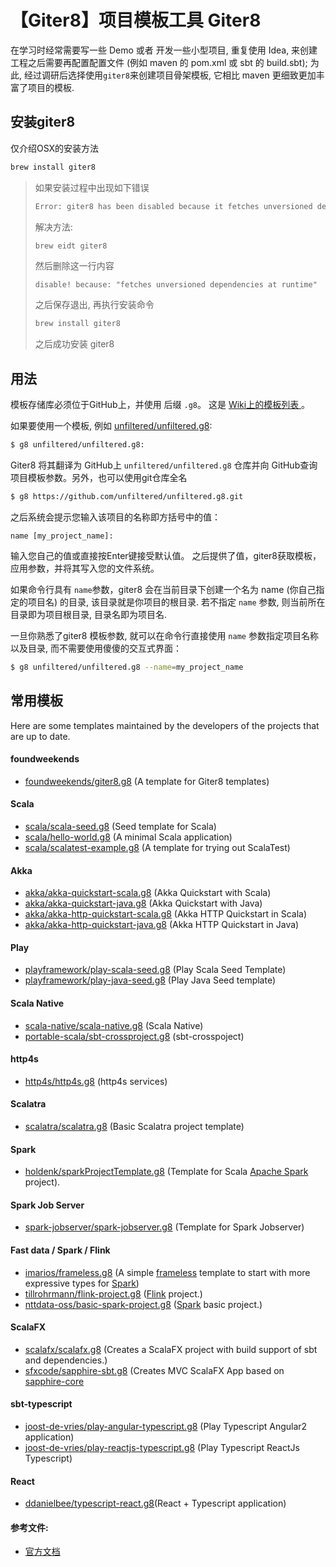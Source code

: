 # 【Giter8】项目模板工具 Giter8



在学习时经常需要写一些 Demo 或者 开发一些小型项目, 重复使用 Idea, 来创建工程之后需要再配置配置文件 (例如 maven 的 pom.xml 或 sbt 的 build.sbt); 为此, 经过调研后选择使用`giter8`来创建项目骨架模板, 它相比 maven 更细致更加丰富了项目的模板.



## 安装giter8

仅介绍OSX的安装方法

```sh
brew install giter8
```

> 如果安装过程中出现如下错误
>
> ```sh
> Error: giter8 has been disabled because it fetches unversioned dependencies at runtime!
> ```
>
> 解决方法:
>
> ```sh
> brew eidt giter8
> ```
>
> 然后删除这一行内容
>
> ```
> disable! because: "fetches unversioned dependencies at runtime"
> ```
>
> 之后保存退出, 再执行安装命令
>
> ```sh
> brew install giter8
> ```
>
> 之后成功安装 giter8

## 用法

模板存储库必须位于GitHub上，并使用 后缀 `.g8`。 这是 [Wiki上的模板列表 ](https://github.com/foundweekends/giter8/wiki/giter8-templates)。 

如果要使用一个模板, 例如 [unfiltered/unfiltered.g8](https://github.com/unfiltered/unfiltered.g8):

```sh
$ g8 unfiltered/unfiltered.g8:
```

Giter8 将其翻译为 GitHub上 `unfiltered/unfiltered.g8` 仓库并向 GitHub查询项目模板参数。另外，也可以使用git仓库全名  

```sh
$ g8 https://github.com/unfiltered/unfiltered.g8.git
```

之后系统会提示您输入该项目的名称即方括号中的值：  

```
name [my_project_name]: 
```

输入您自己的值或直接按Enter键接受默认值。 之后提供了值，giter8获取模板，应用参数，并将其写入您的文件系统。   

如果命令行具有 `name`参数，giter8 会在当前目录下创建一个名为 name (你自己指定的项目名) 的目录, 该目录就是你项目的根目录. 若不指定 `name` 参数, 则当前所在目录即为项目根目录, 目录名即为项目名.

一旦你熟悉了giter8 模板参数, 就可以在命令行直接使用 `name` 参数指定项目名称以及目录, 而不需要使用傻傻的交互式界面：  

```sh
$ g8 unfiltered/unfiltered.g8 --name=my_project_name
```

## 常用模板

Here are some templates maintained by the developers of the projects that are up to date.

#### foundweekends

- [foundweekends/giter8.g8](https://github.com/foundweekends/giter8.g8) (A template for Giter8 templates)

#### Scala

- [scala/scala-seed.g8](https://github.com/scala/scala-seed.g8) (Seed template for Scala)
- [scala/hello-world.g8](https://github.com/scala/hello-world.g8) (A minimal Scala application)
- [scala/scalatest-example.g8](https://github.com/scala/scalatest-example.g8) (A template for trying out ScalaTest)

#### Akka

- [akka/akka-quickstart-scala.g8](https://github.com/akka/akka-quickstart-scala.g8) (Akka Quickstart with Scala)
- [akka/akka-quickstart-java.g8](https://github.com/akka/akka-quickstart-java.g8) (Akka Quickstart with Java)
- [akka/akka-http-quickstart-scala.g8](https://github.com/akka/akka-http-quickstart-scala.g8) (Akka HTTP Quickstart in Scala)
- [akka/akka-http-quickstart-java.g8](https://github.com/akka/akka-http-quickstart-java.g8) (Akka HTTP Quickstart in Java)

#### Play

- [playframework/play-scala-seed.g8](https://github.com/playframework/play-scala-seed.g8) (Play Scala Seed Template)
- [playframework/play-java-seed.g8](https://github.com/playframework/play-java-seed.g8) (Play Java Seed template)

#### Scala Native

- [scala-native/scala-native.g8](https://github.com/scala-native/scala-native.g8) (Scala Native)
- [portable-scala/sbt-crossproject.g8](https://github.com/portable-scala/sbt-crossproject.g8) (sbt-crosspoject)

#### http4s

- [http4s/http4s.g8](https://github.com/http4s/http4s.g8) (http4s services)

#### Scalatra

- [scalatra/scalatra.g8](https://github.com/scalatra/scalatra.g8) (Basic Scalatra project template)

#### Spark

- [holdenk/sparkProjectTemplate.g8](https://github.com/holdenk/sparkProjectTemplate.g8) (Template for Scala [Apache Spark](http://www.spark-project.org) project).

#### Spark Job Server

- [spark-jobserver/spark-jobserver.g8](https://github.com/spark-jobserver/spark-jobserver.g8) (Template for Spark Jobserver)

#### Fast data / Spark / Flink

- [imarios/frameless.g8](https://github.com/imarios/frameless.g8) (A simple [frameless](https://github.com/adelbertc/frameless) template to start with more expressive types for [Spark](https://github.com/apache/spark))
- [tillrohrmann/flink-project.g8](https://github.com/tillrohrmann/flink-project.g8) ([Flink](http://flink.apache.org) project.)
- [nttdata-oss/basic-spark-project.g8](https://github.com/nttdata-oss/basic-spark-project.g8) ([Spark](https://spark.incubator.apache.org/) basic project.)

#### ScalaFX

- [scalafx/scalafx.g8](https://github.com/scalafx/scalafx.g8) (Creates a ScalaFX project with build support of sbt and dependencies.)
- [sfxcode/sapphire-sbt.g8](https://github.com/sfxcode/sapphire-sbt.g8) (Creates MVC ScalaFX App based on [sapphire-core](https://sfxcode.github.io/sapphire-core)

#### sbt-typescript

- [joost-de-vries/play-angular-typescript.g8](https://github.com/joost-de-vries/play-angular-typescript.g8) (Play Typescript Angular2 application)
- [joost-de-vries/play-reactjs-typescript.g8](https://github.com/joost-de-vries/play-reactjs-typescript.g8) (Play Typescript ReactJs Typescript)

#### React

- [ddanielbee/typescript-react.g8](https://github.com/ddanielbee/typescript-react.g8)(React + Typescript application)



#### 参考文件:

- [官方文档](http://www.foundweekends.org/giter8/testing.html)


